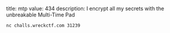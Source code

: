 title: mtp
value: 434
description: I encrypt all my secrets with the unbreakable Multi-Time Pad

`nc challs.wreckctf.com 31239`
